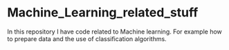 # Machine_Learning_related_stuff
In this repository I have code related to Machine learning. 
For example how to prepare data and the use of classification algorithms.


